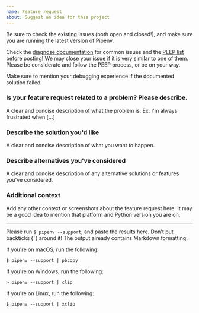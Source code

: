 ```yaml
---
name: Feature request
about: Suggest an idea for this project
---
```


Be sure to check the existing issues (both open and closed!), and make sure you are running the latest version of Pipenv.

Check the [diagnose documentation](https://pipenv.pypa.io/en/latest/diagnose/) for common issues and the [PEEP list](https://github.com/pypa/pipenv/blob/master/peeps/) before posting! We may close your issue if it is very similar to one of them. Please be considerate and follow the PEEP process, or be on your way.

Make sure to mention your debugging experience if the documented solution failed.

### Is your feature request related to a problem? Please describe.

A clear and concise description of what the problem is. Ex. I'm always frustrated when [...]

### Describe the solution you'd like

A clear and concise description of what you want to happen.

### Describe alternatives you've considered

A clear and concise description of any alternative solutions or features you've considered.

### Additional context

Add any other context or screenshots about the feature request here. It may be a good idea to mention that platform and Python version you are on.

-------------------------------------------------------------------------------

Please run `$ pipenv --support`, and paste the results here. Don't put backticks (`` ` ``) around it! The output already contains Markdown formatting.

If you're on macOS, run the following:

    $ pipenv --support | pbcopy

If you're on Windows, run the following:

    > pipenv --support | clip

If you're on Linux, run the following:

    $ pipenv --support | xclip
